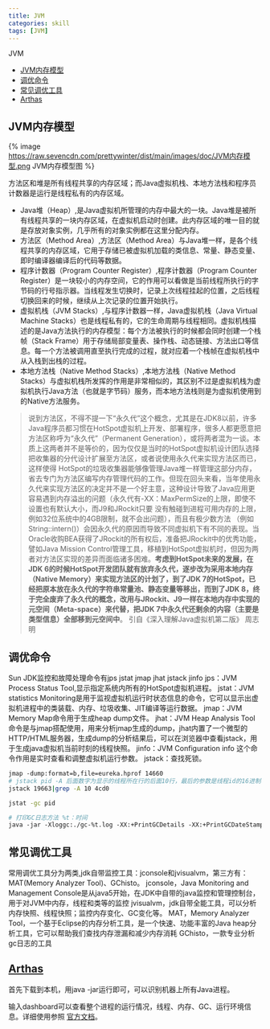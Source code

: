 ```yaml
---
title: JVM
categories: skill
tags: [JVM]
---
```


JVM

<!-- more -->

<!-- @import "[TOC]" {cmd="toc" depthFrom=2 depthTo=6 orderedList=true} -->

<!-- code_chunk_output -->

- [JVM内存模型](#jvm内存模型)
- [调优命令](#调优命令)
- [常见调优工具](#常见调优工具)
- [Arthas](#arthas)

<!-- /code_chunk_output -->

## JVM内存模型

{% image https://raw.sevencdn.com/prettywinter/dist/main/images/doc/JVM内存模型.png JVM内存模型图 %}

方法区和堆是所有线程共享的内存区域；而Java虚拟机栈、本地方法栈和程序员计数器是运行是线程私有的内存区域。

- Java堆（Heap）,是Java虚拟机所管理的内存中最大的一块。Java堆是被所有线程共享的一块内存区域，在虚拟机启动时创建。此内存区域的唯一目的就是存放对象实例，几乎所有的对象实例都在这里分配内存。
- 方法区（Method Area）,方法区（Method Area）与Java堆一样，是各个线程共享的内存区域，它用于存储已被虚拟机加载的类信息、常量、静态变量、即时编译器编译后的代码等数据。
- 程序计数器（Program Counter Register）,程序计数器（Program Counter Register）是一块较小的内存空间，它的作用可以看做是当前线程所执行的字节码的行号指示器。当线程发生切换时，记录上次线程挂起的位置，之后线程切换回来的时候，继续从上次记录的位置开始执行。
- 虚拟机栈（JVM Stacks）,与程序计数器一样，Java虚拟机栈（Java Virtual Machine Stacks）也是线程私有的，它的生命周期与线程相同。虚拟机栈描述的是Java方法执行的内存模型：每个方法被执行的时候都会同时创建一个栈帧（Stack Frame）用于存储局部变量表、操作栈、动态链接、方法出口等信息。每一个方法被调用直至执行完成的过程，就对应着一个栈帧在虚拟机栈中从入栈到出栈的过程。
- 本地方法栈（Native Method Stacks）,本地方法栈（Native Method Stacks）与虚拟机栈所发挥的作用是非常相似的，其区别不过是虚拟机栈为虚拟机执行Java方法（也就是字节码）服务，而本地方法栈则是为虚拟机使用到的Native方法服务。

> 说到方法区，不得不提一下“永久代”这个概念，尤其是在JDK8以前，许多Java程序员都习惯在HotSpot虚拟机上开发、部署程序，很多人都更愿意把方法区称呼为“永久代”（Permanent Generation），或将两者混为一谈。本质上这两者并不是等价的，因为仅仅是当时的HotSpot虚拟机设计团队选择把收集器的分代设计扩展至方法区，或者说使用永久代来实现方法区而已，这样使得 HotSpot的垃圾收集器能够像管理Java堆一样管理这部分内存，省去专门为方法区编写内存管理代码的工作。但现在回头来看，当年使用永久代来实现方法区的决定并不是一个好主意，这种设计导致了Java应用更容易遇到内存溢出的问题（永久代有-XX：MaxPermSize的上限，即使不设置也有默认大小，而J9和JRockit只要 没有触碰到进程可用内存的上限，例如32位系统中的4GB限制，就不会出问题），而且有极少数方法 （例如String::intern()）会因永久代的原因而导致不同虚拟机下有不同的表现。当Oracle收购BEA获得了JRockit的所有权后，准备把JRockit中的优秀功能，譬如Java Mission Control管理工具，移植到HotSpot虚拟机时，但因为两者对方法区实现的差异而面临诸多困难。**考虑到HotSpot未来的发展，在JDK 6的时候HotSpot开发团队就有放弃永久代，逐步改为采用本地内存（Native Memory）来实现方法区的计划了，到了JDK 7的HotSpot，已经把原本放在永久代的字符串常量池、静态变量等移出，而到了JDK 8，终于完全废弃了永久代的概念，改用与JRockit、J9一样在本地内存中实现的元空间（Meta-space）来代替，把JDK 7中永久代还剩余的内容（主要是类型信息）全部移到元空间中**。
> 引自《深入理解Java虚拟机第二版》 周志明

## 调优命令

Sun JDK监控和故障处理命令有jps jstat jmap jhat jstack jinfo
jps：JVM Process Status Tool,显示指定系统内所有的HotSpot虚拟机进程。
jstat：JVM statistics Monitoring是用于监视虚拟机运行时状态信息的命令，它可以显示出虚拟机进程中的类装载、内存、垃圾收集、JIT编译等运行数据。
jmap：JVM Memory Map命令用于生成heap dump文件。
jhat：JVM Heap Analysis Tool命令是与jmap搭配使用，用来分析jmap生成的dump，jhat内置了一个微型的HTTP/HTML服务器，生成dump的分析结果后，可以在浏览器中查看jstack，用于生成java虚拟机当前时刻的线程快照。
jinfo：JVM Configuration info 这个命令作用是实时查看和调整虚拟机运行参数。
jstack：查找死锁。

```bash
jmap ‐dump:format=b,file=eureka.hprof 14660
# jstack pid -A 后面数字为显示的线程所在行的后面10行，最后的参数是线程id的16进制表示。
jstack 19663|grep -A 10 4cd0

jstat -gc pid

# 打印GC日志方法 %t：时间
java ‐jar ‐Xloggc:./gc‐%t.log ‐XX:+PrintGCDetails ‐XX:+PrintGCDateStamps ‐XX:+PrintGCTimeStamps ‐XX:+PrintGCCause ‐XX:+UseGCLogFileRotation ‐XX:NumberOfGCLogFiles=10 ‐XX:GCLogFileSize=100M xxxx.jar
```
## 常见调优工具

常用调优工具分为两类,jdk自带监控工具：jconsole和jvisualvm，第三方有：MAT(Memory Analyzer Tool)、GChisto。
jconsole，Java Monitoring and Management Console是从java5开始，在JDK中自带的java监控和管理控制台，用于对JVM中内存，线程和类等的监控
jvisualvm，jdk自带全能工具，可以分析内存快照、线程快照；监控内存变化、GC变化等。
MAT，Memory Analyzer Tool，一个基于Eclipse的内存分析工具，是一个快速、功能丰富的Java heap分析工具，它可以帮助我们查找内存泄漏和减少内存消耗
GChisto，一款专业分析gc日志的工具

## [Arthas](https://arthas.aliyun.com/doc/)

首先下载到本机，用java -jar运行即可，可以识别机器上所有Java进程。

输入dashboard可以查看整个进程的运行情况，线程、内存、GC、运行环境信息。详细使用参照 [官方文档](https://arthas.aliyun.com/doc/)。
